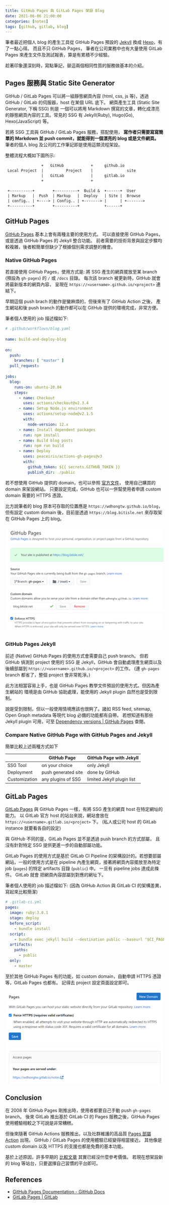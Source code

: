 ```yaml
---
title: GitHub Pages 與 GitLab Pages 架設 Blog
date: 2021-06-06 21:00:00
categories: [notes]
tags: [github, gitlab, blog]
---
```


筆者最近把個人 blog 的產生工具從 GitHub Pages 預設的 [Jekyll](https://jekyllrb.com/)
換成 [Hexo](https://hexo.io/)，有了一點心得。 而且不只 GitHub Pages，
筆者在公司業務中也有大量使用 GitLab Pages 來產生文件及測試報表，算是有累積不少經驗。

趁著印象還深刻時，寫點筆記，替這兩個相同性質的服務做基本的介紹。

## Pages 服務與 Static Site Generator

GitHub / GitLab Pages 可以將一組靜態網頁內容 (html, css, js 等)，透過 GitHub / GitLab
的伺服器，host 在某個 URL 底下。 網頁產生工具 (Static Site Generator, 下稱 SSG) 則是
一個可以將用 Markdown 撰寫的文章，轉化成漂亮的靜態網頁內容的工具。常見的 SSG 有 Jekyll(Ruby), Hugo(Go),
Hexo(JavaScript) 等。

若將 SSG 工具與 GitHub / GitLab Pages 服務，搭配使用，
**寫作者只需要寫寫簡單的 Markdown 並 push commit，就能得到一個漂亮的 blog 或是文件網頁。**
筆者的個人 blog 及公司的工作筆記即是使用這類流程架設。

整體流程大概如下圖所示:

```
                +   GitHub            +     github.io
 Local Project  |          Project    |               site
                |   GitLab            |     gitlab.io
                +                     +

 +----------+        +----------+  Build &  +------+  User
 | Markup   |  Push  | Markup   |  Deploy   | Site |  Browse
 | config.. | +----> | Config.. | +-------> |      | +------->
 +----------+        +----------+           +------+
```

## GitHub Pages

[GitHub Pages](https://pages.github.com/) 基本上會有兩種主要的使用方式。
可以直接使用 GitHub Pages，或是透過 GitHub Pages 的 Jekyll 整合功能。
前者需要的技術背景與設定步驟均較複雜，後者較簡單但缺少了根據個別需求調整的機會。

### Native GitHub Pages

若直接使用 GitHub Pages，使用方式是: 將 SSG 產生的網頁擺放至某 branch (預設為 `gh-pages`)
的 `/` 或 `/docs` 目錄。 每次該 branch 被更新時，GitHub 就會將最新版本的網頁內容，
呈現在 `https://<username>.github.io/<project>` 連結下。

早期這個 push brach 的動作是蠻麻煩的，但後來有了 GitHub Action 之後，
產生網站和後 push branch 的動作都可以在 GitHub 提供的環境完成，非常方便。

筆者個人使用的 job 描述檔如下:

```yaml
# .github/workflows/blog.yaml

name: build-and-deploy-blog

on:
  push:
    branches: [ "master" ]
  pull_request:

jobs:
  blog:
    runs-on: ubuntu-20.04
    steps:
      - name: Checkout
        uses: actions/checkout@v2.3.4
      - name: Setup Node.js environment
        uses: actions/setup-node@v2.1.5
        with:
          node-version: 12.x
      - name: Install dependent packages
        run: npm install
      - name: Build blog posts
        run: npm run build
      - name: Deploy
        uses: peaceiris/actions-gh-pages@v3
        with:
          github_token: ${{ secrets.GITHUB_TOKEN }}
          publish_dir: ./public
```

若不想使用 GitHub 提供的 domain，也可以參照
[官方文件](https://docs.github.com/en/pages/configuring-a-custom-domain-for-your-github-pages-site)，
使用自己購買的 domain 來架設網站。
只要設定完成，GitHub 也可以一併幫使用者申請 custom domain 需要的 HTTPS 憑證。

比方說筆者的 blog 原本可存取的位置應是 `https://wdhongtw.github.io/blog`，但有設定
custom domain 後，目前是透過 `https://blog.bitisle.net` 來存取架在 GitHub Pages 上的 blog。

![](/assets/images/f0b7ac13-d964-496f-ab78-1fed9a8a742b.png)


### GitHub Pages Jekyll

前述 (Native) GitHub Pages 的使用方式會需要自己 push branch。
但若 GitHub 偵測到 project 使用的 SSG 是 Jekyll，GitHub 會自動處理產生網頁以及
後續部屬到 `https://<username>.github.io/<project>` 的工作。
(連 `gh-pages` branch 都省了，整個 project 會非常乾淨。)

此方法相當容易上手，也是 GitHub Pages 教學文件預設的使用方式。但因為產生網站的
環境是由 GitHub 協助處理，能使用的 Jekyll plugin 自然也是受到限制。

說是受到限制，但以一般使用情境應該也很夠了。諸如 RSS feed, sitemap, Open Graph metadata
等現代 blog 必備的功能都有自帶。
若想知道有那些 Jekyll plugin 可用，可至 [Dependency versions | GitHub Pages](https://pages.github.com/versions/)
查閱。

### Compare Native GitHub Page with GitHub Pages and Jekyll

簡單比較上述兩種方式如下

|               | GitHub Page         | GitHub Page with Jekyll    |
|---------------|---------------------|----------------------------|
| SSG Tool      | on your choice      | only Jekyll                |
| Deployment    | push generated site | done by GitHub             |
| Customization | any plugins of SSG  | limited Jekyll plugin list |

## GitLab Pages

[GitLab Pages](https://about.gitlab.com/stages-devops-lifecycle/pages/)
與 GitHub Pages 一樣，有將 SSG 產生的網頁 host 在特定網址的能力。
以 GitLab 官方 host 的站台來說，網站會放在 `https://<username>.gitlab.io/<project>` 下。
(私人或公司 host 的 GitLab instance 就要看各自的設定)

與 GitHub 不同的是，GitLab Pages 並不是透過 push branch 的方式部屬，
且沒有針對特定 SSG 提供更進一步的自動部屬功能。

GitLab Pages 的使用方式是基於 GitLab CI Pipeline 的架構設計的。若想要部屬
網站，一般的使用方式是在 pipeline 內產生網頁，接著將網頁內容擺放至為特定 job (`pages`) 的特定
artifacts 目錄 (`public`) 中。 一旦有 pipeline jobs 達成此條件。 GitLab 就會
把網頁內容部屬到對應的網址下。

筆者個人使用的 job 描述檔如下:
(因為 GitHub Action 與 GitLab CI 的架構差異，寫起來比較簡潔)

```yaml
# .gitlab-ci.yml
pages:
  image: ruby:3.0.1
  stage: deploy
  before_script:
    - bundle install
  script:
    - bundle exec jekyll build --destination public --baseurl "$CI_PAGES_URL"
  artifacts:
    paths:
      - public
  only:
    - master
```

至於其他 GitHub Pages 有的功能，如 custom domain，自動申請 HTTPS 憑證等，GitLab Pages
也都有。 記得去 project 設定頁面設定即可。

![](/assets/images/49f9611b-3d40-4425-beb6-317aeae0aa6e.png)

## Conclusion

在 2008 年 GitHub Pages 剛推出時，使用者都要自己手動 push `gh-pages` branch。
後來 GitLab 推出基於 GitLab CI 的 Pages 服務之後，GitHub Pages
使用體驗相較之下可說是非常糟糕。

但後來隨著 GitHub Actions 服務推出，以及社群維護的高品質
[Pages 部屬 Action](https://github.com/marketplace/actions/github-pages-action) 出現。
GitHub / GitLab Pages 的使用體驗已經變得相當接近。
其他像是 custom domain 以及 HTTPS 的支援也都是免費的基本功能。

基於上述原因，許多早期的 [比較文章](https://mjswensen.com/blog/github-pages-vs-gitlab-pages/)
其實已經沒什麼參考價值。 若現在想架設新的 blog 等站台，只要選擇自己習慣的平台即可。

## References

- [GitHub Pages Documentation - GitHub Docs](https://docs.github.com/en/pages)
- [GitLab Pages | GitLab](https://docs.gitlab.com/ee/user/project/pages/)
